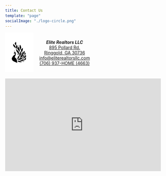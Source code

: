 ```yaml
---
title: Contact Us
template: "page"
socialImage: "./logo-circle.png"
---
```


<div style="text-align:center; padding-bottom: 20px;">
  <!-- Logo and Address Row -->
  <div style="margin: 0 auto; max-width: 600px; display: flex; align-items: center;">
    <img src="https://raw.githubusercontent.com/charles-hood/redesign-elite-1/master/content/pages/contacts/logo-circle.png" height="128" alt="Elite Realtors LLC Logo" style="margin-right: 20px;">
    <div>
      <strong><em>Elite Realtors LLC</em></strong><br>
      <a href="https://maps.apple.com/?address=895%20Pollard%20Rd,%20Ringgold,%20GA%20%2030736,%20United%20States&ll=34.910413,-85.138420&q=895%20Pollard%20Rd&_ext=EiYp9vGG2/JzQUAxIK/UfjhJVcA5dMesNxl1QUBBgP6uBIVIVcBQBA%3D%3D" target="_blank" rel="noopener noreferrer">
        895 Pollard Rd.<br>
        Ringgold, GA 30736
      </a><br>
      <a href="mailto:info@eliterealtorsllc.com">info@eliterealtorsllc.com</a><br>
      <a href="tel:7069374663">(706) 937-HOME (4663)</a>
    </div>
  </div>

  <!-- Google Maps Embed Row -->
  <div style="margin: 0 auto; max-width: 600px; padding-top: 20px;">
    <iframe src="https://www.google.com/maps/embed?pb=!1m18!1m12!1m3!1d3271.8786993367935!2d-85.14064592280835!3d34.909493472846194!2m3!1f0!2f0!3f0!3m2!1i1024!2i768!4f13.1!3m3!1m2!1s0x88606fa54e2ce4d3%3A0x187736ffeeca9789!2s895%20Pollard%20Rd%2C%20Ringgold%2C%20GA%2030736!5e0!3m2!1sen!2sus!4v1706581117454!5m2!1sen!2sus" width="100%" height="300" style="border:0;" allowfullscreen="" loading="lazy" referrerpolicy="no-referrer-when-downgrade"></iframe>
  </div>
</div>
